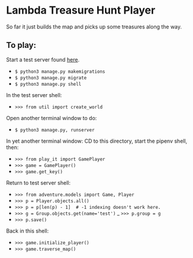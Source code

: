 # Lambda Treasure Hunt Player

So far it just builds the map and picks up some treasures along the way.

## To play:
Start a test server found [here](https://github.com/LambdaSchool/Lambda-Treasure-Hunt--Test).
- `$ python3 manage.py makemigrations`
- `$ python3 manage.py migrate`
- `$ python3 manage.py shell`

In the test server shell:
- `>>> from util import create_world`

Open another terminal window to do:
- `$ python3 manage.py, runserver`

In yet another terminal window:
CD to this directory, start the pipenv shell, then:
- `>>> from play_it import GamePlayer`
- `>>> game = GamePlayer()`
- `>>> game.get_key()`

Return to test server shell:
- `>>> from adventure.models import Game, Player`
- `>>> p = Player.objects.all()`
- `>>> p = p[len(p) - 1]  # -1 indexing doesn't work here.`
- `>>> g = Group.objects.get(name='test')`
_ `>>> p.group = g`
- `>>> p.save()`

Back in this shell:
- `>>> game.initialize_player()`
- `>>> game.traverse_map()`
